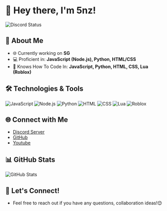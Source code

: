 # 👋 Hey there, I'm 5nz!

![Discord Status](https://discord.c99.nl/widget/theme-1/1167683183056269312.png)

## 🚀 About Me

- 🌐 Currently working on **SG**
- 💻 Proficient in: **JavaScript (Node.js), Python, HTML/CSS**
- 🌈 Knows How To Code In: **JavaScript, Python, HTML, CSS, Lua (Roblox)**

## 🛠️ Technologies & Tools

![JavaScript](https://img.shields.io/badge/-JavaScript-black?style=flat-square&logo=javascript)
![Node.js](https://img.shields.io/badge/-Node.js-black?style=flat-square&logo=node.js)
![Python](https://img.shields.io/badge/-Python-black?style=flat-square&logo=python)
![HTML](https://img.shields.io/badge/-HTML-black?style=flat-square&logo=html5)
![CSS](https://img.shields.io/badge/-CSS-black?style=flat-square&logo=css3)
![Lua](https://img.shields.io/badge/-Lua-black?style=flat-square&logo=lua)
![Roblox](https://img.shields.io/badge/-Roblox-black?style=flat-square&logo=roblox)

## 🌐 Connect with Me

- [Discord Server](https://discord.gg/4wffQmV6mR)
- [GitHub](https://github.com/5nz)
- [Youtube](https://www.youtube.com/@5nz122)

## 📊 GitHub Stats

![GitHub Stats](https://github-readme-stats.vercel.app/api?username=5nz&show_icons=true&hide_title=true&count_private=true&theme=dark)

## 🎉 Let's Connect!

- Feel free to reach out if you have any questions, collaboration ideas!😊
